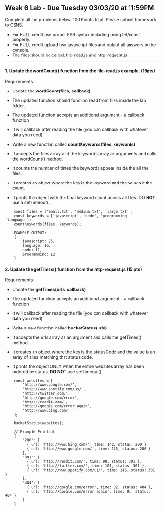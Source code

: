 ## Week 6 Lab - Due Tuesday 03/03/20 at 11:59PM
Complete all the problems below. 100 Points total. Please submit homework to CSNS.

- For FULL credit use proper ES6 syntax including using let/const properly.
- For FULL credit upload two javascript files and output all answers to the console.
- The files should be called: file-read.js and http-request.js

---

#### 1. Update the wordCount() function from the file-read.js example.  (15pts)

Requirements:

- Update the **wordCount(files, callback)**
- The updated function should function read from files inside the lab folder.
- The updated function accepts an additional argument - a callback function
- It will callback after reading the file (you can callback with whatever data you need)

- Write a new function called **countKeywords(files, keywords)**
- It accepts the files array and the keywords array as arguments and calls the wordCount() method.
- It counts the number of times the keywords appear inside the all the files.
- It creates an object where the key is the keyword and the values it the count.
- It prints the object with the final keyword count across all files. DO **NOT** use a setTimeout().

```
    const files = ['small.txt', 'medium.txt', 'large.txt'];
    const keywords = ['javascript', 'node', 'programming', 'language'];
    countKeywords(files, keywords);

    EXAMPLE OUTPUT:
    {
        javascript: 25,
        language: 16,
        node: 11,
        programming: 12
    }

```


#### 2. Update the getTimes() function from the http-request.js (15 pts)
Requirements:

- Update the **getTimes(urls, callback)**
- The updated function accepts an additional argument - a callback function
- It will callback after reading the file (you can callback with whatever data you need)

- Write a new function called **bucketStatus(urls)**
- It accepts the urls array as an argument and calls the getTimes() method.
- It creates an object where the key is the statusCode and the value is an array of sites matching that status code.
- It prints the object ONLY when the entire websites array has been ordered by status. **DO NOT** use setTimeout()

```
    const websites = [
        'http://www.google.com/',
        'http://www.spotify.com/us/',
        'http://twitter.com/',
        'http://google.com/error',
        'http://reddit.com/',
        'http://google.com/error_again',
        'http://www.bing.com/'
    ];

    bucketStatus(websites);

    // Example Printout
    {
        '200': [
          { url: 'http://www.bing.com/', time: 142, status: 200 },
          { url: 'http://www.google.com/', time: 145, status: 200 }
        ],
        '301': [
          { url: 'http://reddit.com/', time: 98, status: 301 },
          { url: 'http://twitter.com/', time: 101, status: 301 },
          { url: 'http://www.spotify.com/us/', time: 116, status: 301 }
        ],
        '404': [
          { url: 'http://google.com/error', time: 82, status: 404 },
          { url: 'http://google.com/error_again', time: 91, status: 404 }
        ]
    }
```
